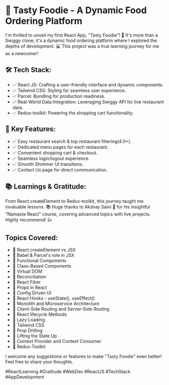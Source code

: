 # 🚀 Tasty Foodie - A Dynamic Food Ordering Platform

I'm thrilled to unveil my first React App, "Tasty Foodie"! 🎉 It's more than a Swiggy clone; it's a dynamic food ordering platform where I explored the depths of development. 💻 This project was a true learning journey for me as a newcomer!

## 🛠️ Tech Stack:
- ✅ React JS: Crafting a user-friendly interface and dynamic components.
- ✅ Tailwind CSS: Styling for seamless user experience.
- ✅ Parcel: Bundling for production readiness.
- ✅ Real-World Data Integration: Leveraging Swiggy API for live restaurant data.
- ✅ Redux-toolkit: Powering the shopping cart functionality.

## 🔑 Key Features:
- ✅ Easy restaurant search & top restaurant filtering(4.0+).
- ✅ Dedicated menu pages for each restaurant.
- ✅ Convenient shopping cart & checkout.
- ✅ Seamless login/logout experience.
- ✅ Smooth Shimmer UI transitions.
- ✅ Contact Us page for direct communication.

## 📚 Learnings & Gratitude:
From React.createElement to Redux-toolkit, this journey taught me invaluable lessons. 📚 Huge thanks to Akshay Saini 🚀 for his insightful "Namaste React" course, covering advanced topics with live projects. Highly recommend! 👍

## Topics Covered:
- 🔹 React.createElement vs JSX
- 🔹 Babel & Parcel's role in JSX
- 🔹 Functional Components
- 🔹 Class-Based Components
- 🔹 Virtual DOM
- 🔹 Reconciliation
- 🔹 React Fiber
- 🔹 Props in React
- 🔹 Config Driven UI
- 🔹 React Hooks - useState(), useEffect()
- 🔹 Monolith and Microservice Architecture
- 🔹 Client-Side Routing and Server-Side Routing
- 🔹 React lifecycle Methods
- 🔹 Lazy Loading
- 🔹 Tailwind CSS
- 🔹 Prop Drilling
- 🔹 Lifting the State Up
- 🔹 Context Provider and Context Consumer
- 🔹 Redux-Toolkit

I welcome any suggestions or features to make "Tasty Foodie" even better! Feel free to share your thoughts.

\#ReactLearning #Gratitude #WebDev #ReactJS #TechStack #AppDevelopment
